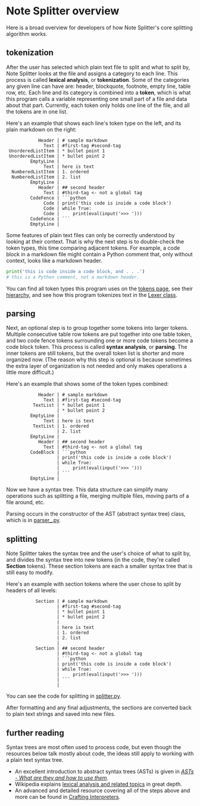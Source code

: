# Note Splitter overview

Here is a broad overview for developers of how Note Splitter's core splitting algorithm works.

## tokenization
After the user has selected which plain text file to split and what to split by, Note Splitter looks at the file and assigns a category to each line. This process is called **lexical analysis**, or **tokenization**. Some of the categories any given line can have are: header, blockquote, footnote, empty line, table row, etc. Each line and its category is combined into a **token**, which is what this program calls a variable representing one small part of a file and data about that part. Currently, each token only holds one line of the file, and all the tokens are in one list.

Here's an example that shows each line's token type on the left, and its plain markdown on the right:

```
            Header | # sample markdown
              Text | #first-tag #second-tag
 UnorderedListItem | * bullet point 1
 UnorderedListItem | * bullet point 2
         EmptyLine |
              Text | here is text
  NumberedListItem | 1. ordered
  NumberedListItem | 2. list
         EmptyLine |
            Header | ## second header
              Text | #third-tag <- not a global tag
         CodeFence | ```python
              Code | print('this code is inside a code block')
              Code | while True:
              Code |     print(eval(input('>>> ')))
         CodeFence | ```
         EmptyLine |
```

Some features of plain text files can only be correctly understood by looking at their context. That is why the next step is to double-check the token types, this time comparing adjacent tokens. For example, a code block in a markdown file might contain a Python comment that, only without context, looks like a markdown header.

```python
print('this is code inside a code block, and . . .')
# this is a Python comment, not a markdown header.  
```

You can find all token types this program uses on the [tokens page](tokens.rst), see their [hierarchy](token-hierarchy.md), and see how this program tokenizes text in the [Lexer class](https://github.com/wheelercj/note-splitter/blob/master/note_splitter/lexer.py).

## parsing
Next, an optional step is to group together some tokens into larger tokens. Multiple consecutive table row tokens are put together into one table token, and two code fence tokens surrounding one or more code tokens become a code block token. This process is called **syntax analysis**, or **parsing**. The inner tokens are still tokens, but the overall token list is shorter and more organized now. (The reason why this step is optional is because sometimes the extra layer of organization is not needed and only makes operations a little more difficult.)

Here's an example that shows some of the token types combined:

```
            Header | # sample markdown
              Text | #first-tag #second-tag
          TextList | * bullet point 1
                   | * bullet point 2
         EmptyLine | 
              Text | here is text
          TextList | 1. ordered
                   | 2. list
         EmptyLine | 
            Header | ## second header
              Text | #third-tag <- not a global tag
         CodeBlock | ```python
                   | print('this code is inside a code block')
                   | while True:
                   |     print(eval(input('>>> ')))
                   | ```
         EmptyLine |
```

Now we have a syntax tree. This data structure can simplify many operations such as splitting a file, merging multiple files, moving parts of a file around, etc.

Parsing occurs in the constructor of the AST (abstract syntax tree) class, which is in [parser_.py](https://github.com/wheelercj/note-splitter/blob/master/note_splitter/parser_.py).

## splitting
Note Splitter takes the syntax tree and the user's choice of what to split by, and divides the syntax tree into new tokens (in the code, they're called **Section** tokens). These section tokens are each a smaller syntax tree that is still easy to modify.

Here's an example with section tokens where the user chose to split by headers of all levels:

```
           Section | # sample markdown
                   | #first-tag #second-tag
                   | * bullet point 1
                   | * bullet point 2
                   |
                   | here is text
                   | 1. ordered
                   | 2. list
                   |
           Section | ## second header
                   | #third-tag <- not a global tag
                   | ```python
                   | print('this code is inside a code block')
                   | while True:
                   |     print(eval(input('>>> ')))
                   | ```
                   |
```

You can see the code for splitting in [splitter.py](https://github.com/wheelercj/note-splitter/blob/master/note_splitter/splitter.py).

After formatting and any final adjustments, the sections are converted back to plain text strings and saved into new files.

## further reading
Syntax trees are most often used to process code, but even though the resources below talk mostly about code, the ideas still apply to working with a plain text syntax tree.
* An excellent introduction to abstract syntax trees (ASTs) is given in [_ASTs - What are they and how to use them_](https://www.twilio.com/blog/abstract-syntax-trees). 
* Wikipedia explains [lexical analysis and related topics](https://en.wikipedia.org/wiki/Lexical_analysis) in great depth.
* An advanced and detailed resource covering all of the steps above and more can be found in [Crafting Interpreters](https://craftinginterpreters.com/scanning.html).
